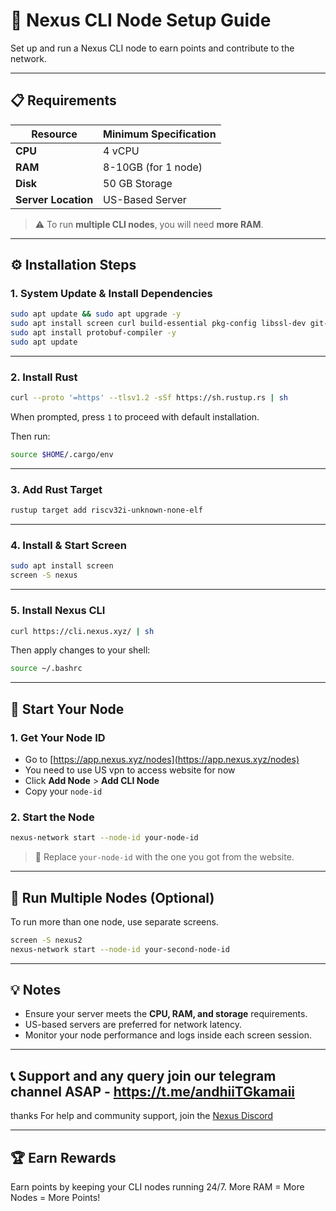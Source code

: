 # 🚀 Nexus CLI Node Setup Guide

Set up and run a Nexus CLI node to earn points and contribute to the network.

---

## 📋 Requirements

| Resource | Minimum Specification |
|----------|------------------------|
| **CPU**  | 4 vCPU                 |
| **RAM**  | 8-10GB (for 1 node)      |
| **Disk** | 50 GB Storage          |
| **Server Location** | US-Based Server |

> ⚠️ To run **multiple CLI nodes**, you will need **more RAM**.

---

## ⚙️ Installation Steps

### 1. System Update & Install Dependencies

```bash
sudo apt update && sudo apt upgrade -y
sudo apt install screen curl build-essential pkg-config libssl-dev git-all -y
sudo apt install protobuf-compiler -y
sudo apt update
```

---

### 2. Install Rust

```bash
curl --proto '=https' --tlsv1.2 -sSf https://sh.rustup.rs | sh
```

When prompted, press `1` to proceed with default installation.

Then run:

```bash
source $HOME/.cargo/env
```

---

### 3. Add Rust Target

```bash
rustup target add riscv32i-unknown-none-elf
```

---

### 4. Install & Start Screen

```bash
sudo apt install screen
screen -S nexus
```

---

### 5. Install Nexus CLI

```bash
curl https://cli.nexus.xyz/ | sh
```

Then apply changes to your shell:

```bash
source ~/.bashrc
```

---

## 🚀 Start Your Node

### 1. Get Your Node ID

- Go to [https://app.nexus.xyz/nodes](https://app.nexus.xyz/nodes)
- You need to use US vpn to access website for now 
- Click **Add Node** > **Add CLI Node**
- Copy your `node-id`

### 2. Start the Node

```bash
nexus-network start --node-id your-node-id
```

> 🔁 Replace `your-node-id` with the one you got from the website.

---

## 🧠 Run Multiple Nodes (Optional)

To run more than one node, use separate screens.

```bash
screen -S nexus2
nexus-network start --node-id your-second-node-id
```

---

## 💡 Notes

- Ensure your server meets the **CPU, RAM, and storage** requirements.
- US-based servers are preferred for network latency.
- Monitor your node performance and logs inside each screen session.

---

## 📞 Support and any query join our telegram channel ASAP - https://t.me/andhiiTGkamaii
thanks
For help and community support, join the [Nexus Discord](https://discord.gg/nexusxyz)

---

## 🏆 Earn Rewards

Earn points by keeping your CLI nodes running 24/7. More RAM = More Nodes = More Points!
